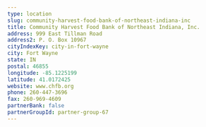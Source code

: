 ```yaml
---
type: location
slug: community-harvest-food-bank-of-northeast-indiana-inc
title: Community Harvest Food Bank of Northeast Indiana, Inc.
address: 999 East Tillman Road
address2: P. O. Box 10967
cityIndexKey: city-in-fort-wayne
city: Fort Wayne
state: IN
postal: 46855
longitude: -85.1225199
latitude: 41.0172425
website: www.chfb.org
phone: 260-447-3696
fax: 260-969-4609
partnerBank: false
partnerGroupId: partner-group-67
---
```

